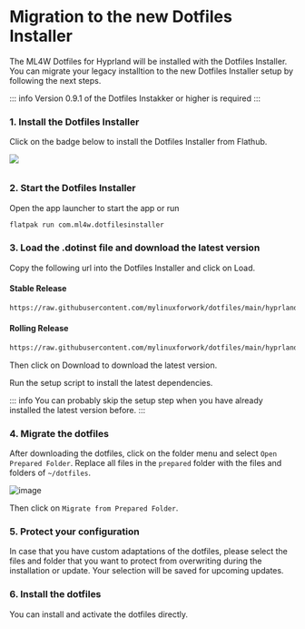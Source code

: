 # Migration to the new Dotfiles Installer

The ML4W Dotfiles for Hyprland will be installed with the Dotfiles Installer. You can migrate your legacy installtion to the new Dotfiles Installer setup by following the next steps.

::: info
Version 0.9.1 of the Dotfiles Instakker or higher is required
:::

### 1. Install the Dotfiles Installer

Click on the badge below to install the Dotfiles Installer from Flathub.

<a href="https://mylinuxforwork.github.io/dotfiles-installer/" target="_blank"><img src="https://mylinuxforwork.github.io/dotfiles-installer/dotfiles-installer-badge.png" style="border:0;margin-bottom:10px"></a>

### 2. Start the Dotfiles Installer

Open the app launcher to start the app or run 

```sh
flatpak run com.ml4w.dotfilesinstaller
```
### 3. Load the .dotinst file and download the latest version

Copy the following url into the Dotfiles Installer and click on Load.

#### Stable Release

```sh
https://raw.githubusercontent.com/mylinuxforwork/dotfiles/main/hyprland-dotfiles-stable.dotinst
```
#### Rolling Release

```sh
https://raw.githubusercontent.com/mylinuxforwork/dotfiles/main/hyprland-dotfiles.dotinst
```
Then click on Download to download the latest version.

Run the setup script to install the latest dependencies.

::: info
You can probably skip the setup step when you have already installed the latest version before.
:::

### 4. Migrate the dotfiles

After downloading the dotfiles, click on the folder menu and select `Open Prepared Folder`. Replace all files in the `prepared` folder with the files and folders of `~/dotfiles`.

![image](/migrate.jpg)

Then click on `Migrate from Prepared Folder`.

### 5. Protect your configuration

In case that you have custom adaptations of the dotfiles, please select the files and folder that you want to protect from overwriting during the installation or update. Your selection will be saved for upcoming updates. 

### 6. Install the dotfiles

You can install and activate the dotfiles directly. 


